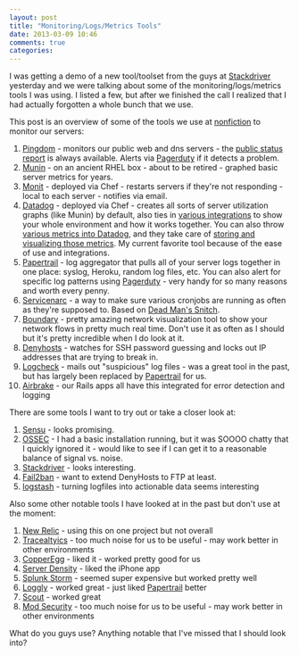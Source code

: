 ```yaml
---
layout: post
title: "Monitoring/Logs/Metrics Tools"
date: 2013-03-09 10:46
comments: true
categories: 
---
```

I was getting a demo of a new tool/toolset from the guys at [Stackdriver](http://www.stackdriver.com) yesterday and we were talking about some of the monitoring/logs/metrics tools I was using. I listed a few, but after we finished the call I realized that I had actually forgotten a whole bunch that we use.

This post is an overview of some of the tools we use at [nonfiction](http://www.nonfiction.ca/) to monitor our servers:

1. [Pingdom](https://www.pingdom.com) - monitors our public web and dns servers - the [public status report](http://status.nonfiction.ca) is always available. Alerts via [Pagerduty](http://www.pagerduty.com) if it detects a problem.
2. [Munin](http://munin-monitoring.org) - on an ancient RHEL box - about to be retired - graphed basic server metrics for years.
3. [Monit](http://mmonit.com/monit/) - deployed via Chef - restarts servers if they're not responding - local to each server - notifies via email.
4. [Datadog](http://www.datadoghq.com) - deployed via Chef - creates all sorts of server utilization graphs (like Munin) by default, also ties in [various integrations](http://www.datadoghq.com/integrations/) to show your whole environment and how it works together. You can also throw [various metrics into Datadog](http://docs.datadoghq.com/guides/metrics/), and they take care of [storing and visualizing those metrics](https://github.com/darron/fastdog). My current favorite tool because of the ease of use and integrations.
5. [Papertrail](https://papertrailapp.com) - log aggregator that pulls all of your server logs together in one place: syslog, Heroku, random log files, etc. You can also alert for specific log patterns using [Pagerduty](http://www.pagerduty.com) - very handy for so many reasons and worth every penny.
6. [Servicenarc](https://github.com/darron/servicenarc) - a way to make sure various cronjobs are running as often as they're supposed to. Based on [Dead Man's Snitch](https://deadmanssnitch.com).
7. [Boundary](http://boundary.com) - pretty amazing network visualization tool to show your network flows in pretty much real time. Don't use it as often as I should but it's pretty incredible when I do look at it.
8. [Denyhosts](http://denyhosts.sourceforge.net) - watches for SSH password guessing and locks out IP addresses that are trying to break in.
9. [Logcheck](http://logcheck.org/) - mails out "suspicious" log files - was a great tool in the past, but has largely been replaced by [Papertrail](https://papertrailapp.com) for us.
10. [Airbrake](https://airbrake.io/pages/home) - our Rails apps all have this integrated for error detection and logging

There are some tools I want to try out or take a closer look at:

1. [Sensu](http://sensuapp.org) - looks promising.
2. [OSSEC](http://www.ossec.net) - I had a basic installation running, but it was SOOOO chatty that I quickly ignored it - would like to see if I can get it to a reasonable balance of signal vs. noise.
3. [Stackdriver](http://www.stackdriver.com) - looks interesting.
4. [Fail2ban](http://www.fail2ban.org) - want to extend DenyHosts to FTP at least.
5. [logstash](http://www.logstash.net) - turning logfiles into actionable data seems interesting

Also some other notable tools I have looked at in the past but don't use at the moment:

1. [New Relic](http://newrelic.com/lp/server-monitoring) - using this on one project but not overall
2. [Tracealtyics](http://www.tracelytics.com) - too much noise for us to be useful - may work better in other environments
3. [CopperEgg](http://copperegg.com) - liked it - worked pretty good for us
4. [Server Density](http://www.serverdensity.com) - liked the iPhone app
5. [Splunk Storm](http://www.splunk.com/view/splunk-storm/SP-CAAAG58) - seemed super expensive but worked pretty well
6. [Loggly](http://loggly.com) - worked great - just liked [Papertrail](https://papertrailapp.com) better
7. [Scout](https://scoutapp.com) - worked great
8. [Mod Security](http://www.modsecurity.org) - too much noise for us to be useful - may work better in other environments

What do you guys use? Anything notable that I've missed that I should look into?
